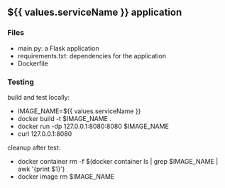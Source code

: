 ## ${{ values.serviceName }} application

### Files
- main.py: a Flask application
- requirements.txt: dependencies for the application
- Dockerfile

### Testing
build and test locally:
- IMAGE_NAME=${{ values.serviceName }}
- docker build -t $IMAGE_NAME .
- docker run -dp 127.0.0.1:8080:8080 $IMAGE_NAME
- curl 127.0.0.1:8080

cleanup after test:
- docker container rm -f $(docker container ls | grep $IMAGE_NAME | awk '{print $1}')
- docker image rm $IMAGE_NAME
